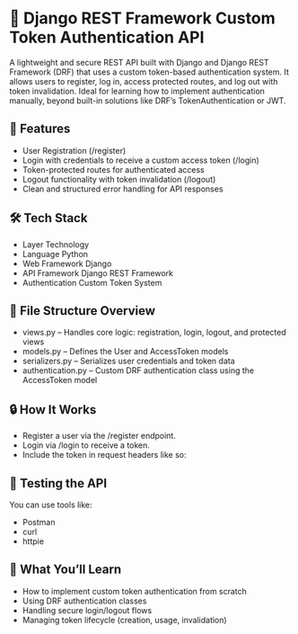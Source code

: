 # 🔐 Django REST Framework Custom Token Authentication API
A lightweight and secure REST API built with Django and Django REST Framework (DRF) that uses a custom token-based authentication system. It allows users to register, log in, access protected routes, and log out with token invalidation. Ideal for learning how to implement authentication manually, beyond built-in solutions like DRF’s TokenAuthentication or JWT.

## 🚀 Features
- User Registration (/register)
- Login with credentials to receive a custom access token (/login)
- Token-protected routes for authenticated access
- Logout functionality with token invalidation (/logout)
- Clean and structured error handling for API responses

## 🛠 Tech Stack
- Layer	Technology
- Language	Python
- Web Framework	Django
- API Framework	Django REST Framework
- Authentication	Custom Token System

## 📁 File Structure Overview
- views.py – Handles core logic: registration, login, logout, and protected views
- models.py – Defines the User and AccessToken models
- serializers.py – Serializes user credentials and token data
- authentication.py – Custom DRF authentication class using the AccessToken model

## 🔒 How It Works
- Register a user via the /register endpoint.
- Login via /login to receive a token.
- Include the token in request headers like so:

## 🧪 Testing the API
You can use tools like:
- Postman
- curl
- httpie

## 🧠 What You’ll Learn
- How to implement custom token authentication from scratch
- Using DRF authentication classes
- Handling secure login/logout flows
- Managing token lifecycle (creation, usage, invalidation)
